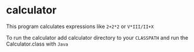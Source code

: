 # calculator
This program calculates expressions like `2+2*2` or `V*III/II+X`

To run the calculator add calculator directory to your `CLASSPATH` and run the Calculator.class with `Java`
